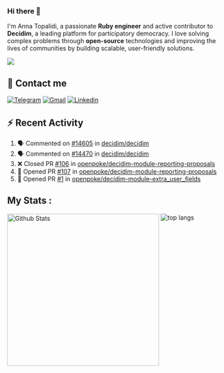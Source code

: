 ### Hi there 👋

I'm Anna Topalidi, a passionate **Ruby engineer** and active contributor to **Decidim**, a leading platform for participatory democracy. I love solving complex problems through **open-source** technologies and improving the lives of communities by building scalable, user-friendly solutions.

<img src="https://komarev.com/ghpvc/?username=antopalidi&color=blueviolet&style=for-the-badge">

## 📩 Contact me 
[![Telegram](https://img.shields.io/badge/Telegram-2CA5E0?style=for-the-badge&logo=telegram&logoColor=white)](https://t.me/anna_top)
[![Gmail](https://img.shields.io/badge/email-D14836?style=for-the-badge&logo=gmail&logoColor=white)](mailto:topalididev@gmail.com)
[![Linkedin](https://img.shields.io/badge/LinkedIn-0077B5?style=for-the-badge&logo=linkedin&logoColor=white)](https://www.linkedin.com/in/topalidi/)
<!-- [![Codewars](https://img.shields.io/badge/Codewars-B1361E?style=for-the-badge&logo=Codewars&logoColor=white)](https://www.codewars.com/users/antopalidi) -->

## :zap: Recent Activity

<!--START_SECTION:activity-->
1. 🗣 Commented on [#14605](https://github.com/decidim/decidim/pull/14605#issuecomment-2872243730) in [decidim/decidim](https://github.com/decidim/decidim)
2. 🗣 Commented on [#14470](https://github.com/decidim/decidim/pull/14470#issuecomment-2871883489) in [decidim/decidim](https://github.com/decidim/decidim)
3. ❌ Closed PR [#106](https://github.com/openpoke/decidim-module-reporting-proposals/pull/106) in [openpoke/decidim-module-reporting-proposals](https://github.com/openpoke/decidim-module-reporting-proposals)
4. 💪 Opened PR [#107](https://github.com/openpoke/decidim-module-reporting-proposals/pull/107) in [openpoke/decidim-module-reporting-proposals](https://github.com/openpoke/decidim-module-reporting-proposals)
5. 💪 Opened PR [#1](https://github.com/openpoke/decidim-module-extra_user_fields/pull/1) in [openpoke/decidim-module-extra_user_fields](https://github.com/openpoke/decidim-module-extra_user_fields)
<!--END_SECTION:activity-->

## My Stats :
<!--
<img alt="activity" src="https://streak-stats.demolab.com?user=antopalidi" />
-->
<div>
<img align="top" width="350px" alt="Github Stats" src="https://github-readme-stats-git-master-antopalidis-projects.vercel.app/api?username=antopalidi&count_private=true&show_icons=true&hide_border=true" />
<img align="top" alt="top langs" src="https://github-readme-stats-git-master-antopalidis-projects.vercel.app/api/top-langs/?username=antopalidi&layout=compact" />
 </div>

<!--
**antopalidi/antopalidi** is a ✨ _special_ ✨ repository because its `README.md` (this file) appears on your GitHub profile.
-->
